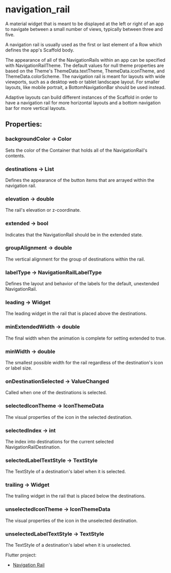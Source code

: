 # navigation_rail

A material widget that is meant to be displayed at the left or right of an app to navigate between a small number of views, typically between three and five.

A navigation rail is usually used as the first or last element of a Row which defines the app's Scaffold body.

The appearance of all of the NavigationRails within an app can be specified with NavigationRailTheme. The default values for null theme properties are based on the Theme's ThemeData.textTheme, ThemeData.iconTheme, and ThemeData.colorScheme. The navigation rail is meant for layouts with wide viewports, such as a desktop web or tablet landscape layout. For smaller layouts, like mobile portrait, a BottomNavigationBar should be used instead.

Adaptive layouts can build different instances of the Scaffold in order to have a navigation rail for more horizontal layouts and a bottom navigation bar for more vertical layouts.

## Properties:

### backgroundColor → Color
Sets the color of the Container that holds all of the NavigationRail's contents.

### destinations → List<NavigationRailDestination>
Defines the appearance of the button items that are arrayed within the navigation rail.

### elevation → double
The rail's elevation or z-coordinate.

### extended → bool
Indicates that the NavigationRail should be in the extended state.

### groupAlignment → double
The vertical alignment for the group of destinations within the rail.

### labelType → NavigationRailLabelType
Defines the layout and behavior of the labels for the default, unextended NavigationRail.

### leading → Widget
The leading widget in the rail that is placed above the destinations.

### minExtendedWidth → double
The final width when the animation is complete for setting extended to true.

### minWidth → double
The smallest possible width for the rail regardless of the destination's icon or label size.

### onDestinationSelected → ValueChanged<int>
Called when one of the destinations is selected.

### selectedIconTheme → IconThemeData
The visual properties of the icon in the selected destination.

### selectedIndex → int
The index into destinations for the current selected NavigationRailDestination.

### selectedLabelTextStyle → TextStyle
The TextStyle of a destination's label when it is selected.

### trailing → Widget
The trailing widget in the rail that is placed below the destinations.

### unselectedIconTheme → IconThemeData
The visual properties of the icon in the unselected destination.

### unselectedLabelTextStyle → TextStyle
The TextStyle of a destination's label when it is unselected.

  
Flutter project:

- [Navigation Rail](https://api.flutter.dev/flutter/material/NavigationRail-class.html)
